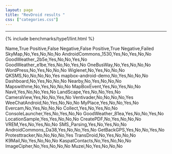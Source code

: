 ```yaml
---
layout: page
title: "RevDroid results "
css: ["categories.css"]
---
```



-----

{% include benchmarks/type1/lint.html %}

Name,True Positive,False Negative,False Positive,True Negative,Failed
SkyMap,No,Yes,No,No,No
AndroidCommons_1530,Yes,No,Yes,No,No
GoodWeather_2b5e,Yes,No,No,Yes,No
GoodWeather_e1be,Yes,No,No,Yes,No
OneBusWay,No,Yes,No,No,No
WordPress,No,Yes,No,No,No
Wiglenet,No,Yes,No,No,No
QKSMS,No,No,No,No,Yes
mapbox-android-demo,No,Yes,No,No,No
Dashboard,No,Yes,No,No,No
Nearby,No,Yes,No,No,No
Mapswithme,No,Yes,No,No,No
MapBoxEvent,Yes,No,Yes,No,No
Navit,Yes,No,No,Yes,No
LandScape,Yes,No,No,Yes,No
CameraView,Yes,No,No,Yes,No
Ventivader,No,No,No,No,Yes
WeeChatAndroid,No,Yes,No,No,No
MyPlace,Yes,No,No,Yes,No
Evercam,No,Yes,No,No,No
Collect,Yes,No,Yes,No,No
ConsoleLauncher,Yes,No,Yes,No,No
GoodWeather_81ea,Yes,No,No,Yes,No
LocationSample,Yes,Yes,No,No,No
CreatePDF,No,Yes,No,No,No
VREM,Yes,No,Yes,No,No
SMS_Parsing,Yes,No,Yes,No,No
AndroidCommons_Da38,Yes,No,No,Yes,No
GetBackGPS,Yes,No,No,Yes,No
Protesttracker,No,No,No,No,Yes
TransDroid,No,Yes,No,No,No
K9Mail,No,Yes,No,No,No
KaspatContacts,No,Yes,No,No,No
ImageCipher,No,Yes,No,No,No
Muzei,No,Yes,No,No,No
